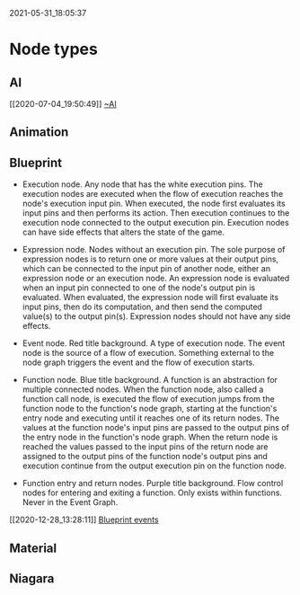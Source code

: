 2021-05-31_18:05:37

# Node types

## AI

[[2020-07-04_19:50:49]] [~AI](./%E7Collection%20AI.md)  

## Animation

## Blueprint

- Execution node.
Any node that has the white execution pins. The execution nodes are executed when the flow of execution reaches the node's execution input pin. When executed, the node first evaluates its input pins and then performs its action. Then execution continues to the execution node connected to the output execution pin. Execution nodes can have side effects that alters the state of the game.

- Expression node.
Nodes without an execution pin. The sole purpose of expression nodes is to return one or more values at their output pins, which can be connected to the input pin of another node, either an expression node or an execution node. An expression node is evaluated when an input pin connected to one of the node's output pin is evaluated. When evaluated, the expression node will first evaluate its input pins, then do its computation, and then send the computed value(s) to the output pin(s). Expression nodes should not have any side effects.

- Event node. Red title background.
A type of execution node. The event node is the source of a flow of execution. Something external to the node graph triggers the event and the flow of execution starts.

- Function node. Blue title background.
A function is an abstraction for multiple connected nodes. When the function node, also called a function call node, is executed the flow of execution jumps from the function node to the function's node graph, starting at the function's entry node and executing until it reaches one of its return nodes. The values at the function node's input pins are passed to the output pins of the entry node in the function's node graph. When the return node is reached the values passed to the input pins of the return node are assigned to the output pins of the function node's output pins and execution continue from the output execution pin on the function node.

- Function entry and return nodes. Purple title background.
Flow control nodes for entering and exiting a function. Only exists within functions. Never in the Event Graph.

[[2020-12-28_13:28:11]] [Blueprint events](./Blueprint%20events.md)  

## Material

##  Niagara

